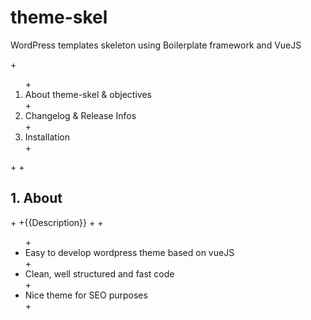 # theme-skel
WordPress templates skeleton using Boilerplate framework and VueJS

 +<ol>
 +<li>About theme-skel & objectives</li>
 +<li>Changelog & Release Infos</li>
 +<li>Installation</li>
 +</ol>
 +
 +<h2>1. About</h2>
 +
 +{{Description}}
 +
 +<ul>
 +<li>Easy to develop wordpress theme based on vueJS</li>
 +<li>Clean, well structured and fast code</li>
 +<li>Nice theme for SEO purposes</li>
 +</ul>
